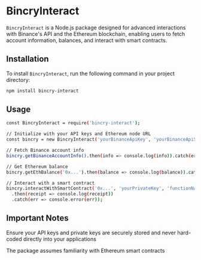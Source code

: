 # BincryInteract

`BincryInteract` is a Node.js package designed for advanced interactions with Binance's API and the Ethereum blockchain, enabling users to fetch account information, balances, and interact with smart contracts.

## Installation

To install `BincryInteract`, run the following command in your project directory:

```bash
npm install bincry-interact
```

## Usage

```bash
const BincryInteract = require('bincry-interact');

// Initialize with your API keys and Ethereum node URL
const bincry = new BincryInteract('yourBinanceApiKey', 'yourBinanceApiSecret', 'yourEthereumNodeUrl');

// Fetch Binance account info
bincry.getBinanceAccountInfo().then(info => console.log(info)).catch(err => console.error(err));

// Get Ethereum balance
bincry.getEthBalance('0x...').then(balance => console.log(balance)).catch(err => console.error(err));

// Interact with a smart contract
bincry.interactWithSmartContract('0x...', 'yourPrivateKey', 'functionName', ['arg1', 'arg2'])
  .then(receipt => console.log(receipt))
  .catch(err => console.error(err));
  ```


## Important Notes
Ensure your API keys and private keys are securely stored and never hard-coded directly into your applications

The package assumes familiarity with Ethereum smart contracts





